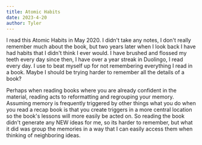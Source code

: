 ```yaml
---
title: Atomic Habits
date: 2023-4-20
author: Tyler
---
```


I read this Atomic Habits in May 2020. I didn't take any notes, I don't really remember much about the book, but two years later when I look back I have had habits that I didn't think I ever would. I have brushed and flossed my teeth every day since then, I have over a year streak in Duolingo, I read every day. I use to beat myself up for not remembering everything I read in a book. Maybe I should be trying harder to remember all the details of a book?

Perhaps when reading books where you are already confident in the material, reading acts to reformatting and regrouping your memory. Assuming memory is frequently triggered by other things what you do when you read a recap book is that you create triggers in a more central location so the book's lessons will more easily be acted on. So reading the book didn't generate any NEW ideas for me, so its harder to remember, but what it did was group the memories in a way that I can easily access them when thinking of neighboring ideas.
